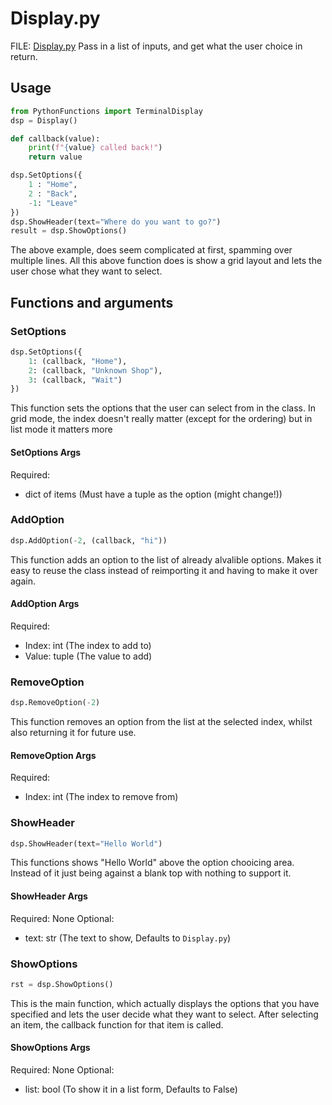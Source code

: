 # Display.py

FILE: [Display.py](../src/PythonFunctions/TerminalDisplay.py)
Pass in a list of inputs, and get what the user choice in return.

## Usage

```py
from PythonFunctions import TerminalDisplay
dsp = Display()

def callback(value):
    print(f"{value} called back!")
    return value

dsp.SetOptions({
    1 : "Home",
    2 : "Back",
    -1: "Leave"
})
dsp.ShowHeader(text="Where do you want to go?")
result = dsp.ShowOptions()
```

The above example, does seem complicated at first, spamming over multiple lines. All this above function does is show a grid layout and lets the user chose what they want to select.

## Functions and arguments

### SetOptions

```py
dsp.SetOptions({
    1: (callback, "Home"), 
    2: (callback, "Unknown Shop"),
    3: (callback, "Wait")
})
```

This function sets the options that the user can select from in the class. In grid mode, the index doesn't really matter (except for the ordering) but in list mode it matters more

#### SetOptions Args

Required:

- dict of items (Must have a tuple as the option (might change!))

### AddOption

```py
dsp.AddOption(-2, (callback, "hi"))
```

This function adds an option to the list of already alvalible options. Makes it easy to reuse the class instead of reimporting it and having to make it over again.

#### AddOption Args

Required:

- Index: int (The index to add to)
- Value: tuple (The value to add)

### RemoveOption

```py
dsp.RemoveOption(-2)
```

This function removes an option from the list at the selected index, whilst also returning it for future use.

#### RemoveOption Args

Required:

- Index: int (The index to remove from)

### ShowHeader

```py
dsp.ShowHeader(text="Hello World")
```

This functions shows "Hello World" above the option chooicing area. Instead of it just being against a blank top with nothing to support it.

#### ShowHeader Args

Required: None
Optional:

- text: str (The text to show, Defaults to `Display.py`)

### ShowOptions

```py
rst = dsp.ShowOptions()
```

This is the main function, which actually displays the options that you have specified and lets the user decide what they want to select. After selecting an item, the callback function for that item is called.

#### ShowOptions Args

Required: None
Optional:

- list: bool (To show it in a list form, Defaults to False)
